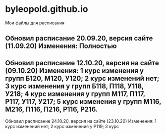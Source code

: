 # byleopold.github.io
Мои файлы для расписания

Обновил расписание 20.09.20, версия сайте (11.09.20)
Изменения: Полностью
-----------------------------------------------------------------
Обновил расписание 12.10.20, версия на сайте (09.10.20) Изменения:
1 курс изменения у групп Б120, М120, У120;
2 курс изменений нет;
3 курс изменения у групп Б118, П118, У118, У218;
4 курс изменения у групп М117, П117, Р117, У117, У217;
5 курс изменения у групп М116, М216, П116, П216, Р116, Р216.
-----------------------------------------------------------------
Обновил расписание 24.10.20, версия на сайте (23.10.20) Изменения:
1 курс изменений нет;
2 курс изменения у Р119;
3 курс
